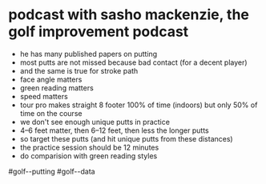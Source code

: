 # podcast with sasho mackenzie, the golf improvement podcast 

- he has many published papers on putting 
- most putts are not missed because bad contact (for a decent player)
- and the same is true for stroke path 
- face angle matters
- green reading matters
- speed matters
- tour pro makes straight 8 footer 100% of time (indoors) but only 50% of time on the course
- we don't see enough unique putts in practice
- 4–6 feet matter, then 6–12 feet, then less the longer putts
- so target these putts (and hit unique putts from these distances)
- the practice session should be 12 minutes
- do comparision with green reading styles

#golf--putting #golf--data